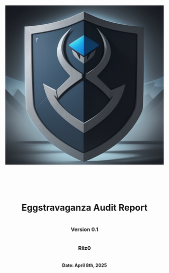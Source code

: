<!DOCTYPE html>
<html>
<head>
<style>
    .full-page {
        width:  100%;
        height:  100vh; /* This will make the div take up the full viewport height */
        display: flex;
        flex-direction: column;
        justify-content: center;
        align-items: center;
    }
    .full-page img {
        max-width:  200;
        max-height:  200;
        margin-bottom: 5rem;
    }
    .full-page div{
        display: flex;
        flex-direction: column;
        justify-content: center;
        align-items: center;
    }
</style>
</head>
<body>
<div class="full-page">
    <img src="./501stAudits.png" alt="Logo">
    <div>
    <h1> Eggstravaganza Audit Report</h1>
    <h3>Version 0.1</h2>
    <h3>Riiz0</h3>
    <h4>Date: April 8th, 2025</h4>
    </div>
    
</div>

</body>
</html>

<!-- report starts here! -->
# `Eggstravaganza Audit Report`

Prepared by:
- Shawn Rizo

Lead Auditor(s):
- Shawn Rizo

Assisting Auditors:
- None

<div style="page-break-after: always;"></div>

# Table of Contents
- [`<Name> Audit Report`](#name-audit-report)
- [Table of Contents](#table-of-contents)
- [About Shawn Rizo](#about-shawn-rizo)
- [Disclaimer](#disclaimer)
- [Risk Classification](#risk-classification)
- [Audit Details](#audit-details)
  - [Scope](#scope)
- [Protocol Summary](#protocol-summary)
  - [Roles](#roles)
- [Executive Summary](#executive-summary)
  - [Issues found](#issues-found)
- [Findings](#findings)
  - [High](#high)
    - [\[H-1\] Unauthorized Depositor Spoofing/FrontRunning via Public depositEgg() Function](#h-1-unauthorized-depositor-spoofingfrontrunning-via-public-depositegg-function)
  - [Medium](#medium)
    - [\[M-1\] `<Title>&<What it does>`](#m-1-titlewhat-it-does)
  - [Low](#low)
    - [\[L-1\] `<Title>&<What it does>`](#l-1-titlewhat-it-does)
  - [Informational](#informational)
    - [\[I-1\] `<Title>&<What it does>`](#i-1-titlewhat-it-does)
  - [Gas](#gas)
    - [\[G-1\] `<Title>&<What it does>`](#g-1-titlewhat-it-does)

<div style="page-break-after: always;"></div>


# About Shawn Rizo

I am a seasoned Smart Contract Engineer, adept at utilizing agile methodologies to deliver comprehensive insights and high-level overviews of blockchain projects. Specialized in developing and deploying decentralized applications (DApps) on Ethereum and EVM compatible chains. Expertise in Solidity, and security auditing, leading to a significant reduction in vulnerabilities through the strategic use of Foundry and Security Tools like Slither and Aderyn.

# Disclaimer

The Riiz0 team makes all effort to find as many vulnerabilities in the code in the given time period, but holds no responsibilities for the the findings provided in this document. A security audit by the team is not an endorsement of the underlying business or product. The audit was time-boxed and the review of the code was solely on the security aspects of the solidity implementation of the contracts.

# Risk Classification

|            |        | Impact |        |     |
| ---------- | ------ | ------ | ------ | --- |
|            |        | High   | Medium | Low |
|            | High   | H      | H/M    | M   |
| Likelihood | Medium | H/M    | M      | M/L |
|            | Low    | M      | M/L    | L   |

We use the [CodeHawks](https://docs.codehawks.com/hawks-auditors/how-to-evaluate-a-finding-severity) severity matrix to determine severity. See the documentation for more details.

# Audit Details 

The findings described in this document correspond the following commit hash:
```
f83ed7dff700c4319bdfd0dff796f74db5be4538
```

## Scope 

```
src/
├── EggHuntGame.sol       // Main game contract managing the egg hunt lifecycle and minting process.
├── EggVault.sol          // Vault contract for securely storing deposited Egg NFTs.
└── EggstravaganzaNFT.sol // ERC721-style NFT contract for minting unique Egg NFTs.
```

# Protocol Summary 

EggHuntGame is a gamified NFT experience where participants search for hidden eggs to mint unique Eggstravaganza Egg NFTs. Players engage in an interactive hunt during a designated game period, and successful egg finds can be deposited into a secure Egg Vault.

## Roles

Actors:
    - Game Owner: The deployer/administrator who starts and ends the game, adjusts game parameters, and manages ownership.
    - Player: Participants who call the egg search function, mint Egg NFTs upon successful searches, and may deposit them into the vault.
    - Vault Owner: The owner of the EggVault contract responsible for managing deposited eggs.

# Executive Summary
## Issues found

| Severity | Number of issues found |
| -------- | ---------------------- |
| High     | 1                      |
| Medium   | 0                      |
| Low      | 0                      |
| Info     | 0                      |
| Gas      | 0                      |
| Total    | 0                      |

# Findings
## High
### [H-1] Unauthorized Depositor Spoofing/FrontRunning via Public depositEgg() Function

**Description:** The `EggVault` contract's `depositEgg` function allows any external user to falsely claim authorship of a deposited NFT, introducing a critical logic flaw. While the function verifies that the token has been transferred to the vault, it does not securely associate the depositor with the actual sender, allowing for spoofing and front-running attacks.

**Vulnerability Details:** The vault contract previously relied on a public `depositEgg(uint256 tokenId, address depositor)` function (or a simplified version using `msg.sender`) to track deposits. However, this introduces two core issues:

- **Spoofing**: Anyone can call the function and falsely claim to be the depositor.
- **Front-running**: A malicious actor can observe a legitimate transfer to the vault and front-run the `depositEgg` call to register themselves as the depositor.

The vault assumes that whoever calls `depositEgg` is the rightful depositor, which breaks the integrity of the ownership model and enables unauthorized users to later withdraw NFTs they do not own.

**Impact:**

- An attacker can claim ownership over NFTs they do not own or transfer.
- Legitimate NFT holders may lose withdrawal rights to their own assets.
- This enables asset theft from the vault and undermines trust in the system.

**Proof of Concept:**
```solidity
    function testDepositEggExploit() public {
        // Mint an egg by simulating a call from the game contract.
        vm.prank(address(game));
        bool success = nft.mintEgg(alice, 1);
        assertTrue(success);
        // Check that token 1 is owned by alice.
        assertEq(nft.ownerOf(1), alice);
        // Verify that the totalSupply counter increments.
        assertEq(nft.totalSupply(), 1);

        //Transger egg to vault
        vm.prank(alice);
        nft.approve(address(vault), 1);
        vm.prank(alice);
        nft.transferFrom(address(alice), address(vault), 1);

        // Deposit the egg into the vault.
        vm.prank(bob);
        vault.depositEgg(1, bob);
        // The egg should now be marked as deposited.
        assertTrue(vault.isEggDeposited(1));
        // The depositor recorded should be alice, but the vault allows for anyone to input depositor
        assertEq(vault.eggDepositors(1), bob);

        // Depositing the same egg again should revert.
        vm.prank(alice);
        vm.expectRevert("Egg already deposited");
        vault.depositEgg(1, alice);

        // Withdrawal by someone other than the original depositor should revert.
        vm.prank(alice);
        vm.expectRevert("Not the original depositor");
        vault.withdrawEgg(1);

        // Correct withdrawal by the depositor.
        vm.prank(bob);
        vault.withdrawEgg(1);
        // After withdrawal, alice should be the owner again.
        assertEq(nft.ownerOf(1), bob);
        // The stored egg flag should be cleared.
        assertFalse(vault.isEggDeposited(1));
        // And the depositor mapping should be reset to the zero address.
        assertEq(vault.eggDepositors(1), address(0));
    }
```

```bash
Ran 1 test for test/EggHuntGameTest.t.sol:EggGameTest
[PASS] testDepositEggExploit() (gas: 203196)
Suite result: ok. 1 passed; 0 failed; 0 skipped; finished in 12.78ms (2.21ms CPU time)
```

**Recommended Mitigation:** Remove the `depositEgg()` function entirely and instead implement the [ERC721 token receiver interface](https://docs.openzeppelin.com/contracts/5.x/api/token/erc721#IERC721Receiver) using the `onERC721Received` function in the `EggVault` contract.

This enables safe, atomic deposits using `safeTransferFrom`, ensuring that the depositor is always the true sender of the NFT.

```solidity
function onERC721Received(
    address operator,
    address from,
    uint256 tokenId,
    bytes calldata
) external override returns (bytes4) {
    require(msg.sender == address(eggNFT), "Not from expected NFT");
    require(!storedEggs[tokenId], "Egg already deposited");

    storedEggs[tokenId] = true;
    eggDepositors[tokenId] = from;

    emit EggDeposited(from, tokenId);

    return this.onERC721Received.selector;
}
```
Then, users can deposit their NFTs securely via:

```solidity
eggNFT.safeTransferFrom(msg.sender, address(vault), tokenId);
```

This fix:
- Prevents spoofing and frontrunning
- Maintains atomicity between transfer and deposit registration
- Aligns the contract with ERC721 best practices

## Medium
### [M-1] `<Title>&<What it does>`

**Description:**
**Vulnerability Details:** 
**Impact:**
**Proof of Concept:**
**Recommended Mitigation:**


## Low 
### [L-1] `<Title>&<What it does>`

**Description:**
**Vulnerability Details:** 
**Impact:**
**Proof of Concept:**
**Recommended Mitigation:**


## Informational
### [I-1] `<Title>&<What it does>`

**Description:**
**Impact:**
**Recommended Mitigation:**


## Gas 
### [G-1] `<Title>&<What it does>`

**Description:**
**Impact:**
**Recommended Mitigation:**